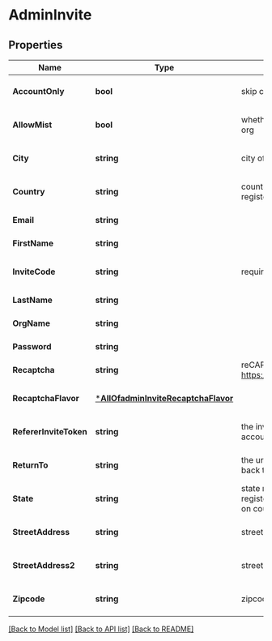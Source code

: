 # AdminInvite

## Properties
Name | Type | Description | Notes
------------ | ------------- | ------------- | -------------
**AccountOnly** | **bool** | skip creating initial setup if true | [optional] [default to false]
**AllowMist** | **bool** | whether to allow Mist to look at this org | [optional] [default to false]
**City** | **string** | city of registering user | [optional] [default to null]
**Country** | **string** | country/region name or ISO code of registering user | [optional] [default to null]
**Email** | **string** |  | [default to null]
**FirstName** | **string** |  | [default to null]
**InviteCode** | **string** | required initially | [optional] [default to null]
**LastName** | **string** |  | [default to null]
**OrgName** | **string** |  | [default to null]
**Password** | **string** |  | [default to null]
**Recaptcha** | **string** | reCAPTCHA , see https://www.google.com/recaptcha/ | [default to null]
**RecaptchaFlavor** | [***AllOfadminInviteRecaptchaFlavor**](AllOfadminInviteRecaptchaFlavor.md) |  | [optional] [default to null]
**RefererInviteToken** | **string** | the invite token to apply after account creation | [optional] [default to null]
**ReturnTo** | **string** | the url the user should be redirected back to | [optional] [default to null]
**State** | **string** | state name or ISO code of registering user, optional (depends on country/region) | [optional] [default to null]
**StreetAddress** | **string** | street address of registering user | [optional] [default to null]
**StreetAddress2** | **string** | street address 2 of registering user | [optional] [default to null]
**Zipcode** | **string** | zipcode of registering user | [optional] [default to null]

[[Back to Model list]](../README.md#documentation-for-models) [[Back to API list]](../README.md#documentation-for-api-endpoints) [[Back to README]](../README.md)


